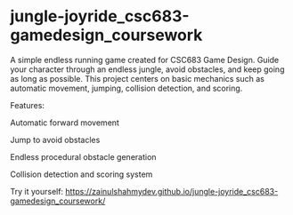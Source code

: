 # jungle-joyride_csc683-gamedesign_coursework

A simple endless running game created for CSC683 Game Design. Guide your character through an endless jungle, avoid obstacles, and keep going as long as possible. This project centers on basic mechanics such as automatic movement, jumping, collision detection, and scoring.

Features:

Automatic forward movement

Jump to avoid obstacles

Endless procedural obstacle generation

Collision detection and scoring system

Try it yourself: https://zainulshahmydev.github.io/jungle-joyride_csc683-gamedesign_coursework/
